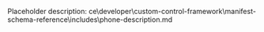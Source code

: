 Placeholder description: ce\developer\custom-control-framework\manifest-schema-reference\includes\phone-description.md
